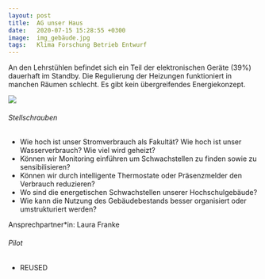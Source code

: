 ```yaml
---
layout: post
title:  AG unser Haus
date:   2020-07-15 15:28:55 +0300
image:  img_gebäude.jpg
tags:   Klima Forschung Betrieb Entwurf
---
```

An den Lehrstühlen befindet sich ein Teil der elektronischen Geräte (39%) dauerhaft im Standby. Die
Regulierung der Heizungen funktioniert in manchen Räumen schlecht. Es gibt kein übergreifendes Energiekonzept.



![]({{site.baseurl}}/img/diagram_mob.jpg)



###### Stellschrauben

* Wie hoch ist unser Stromverbrauch als Fakultät? Wie hoch ist unser Wasserverbrauch? Wie viel wird
geheizt?
* Können wir Monitoring einführen um Schwachstellen zu finden sowie zu sensibilisieren? 
* Können wir durch intelligente Thermostate oder Präsenzmelder den Verbrauch reduzieren?
* Wo sind die energetischen Schwachstellen unserer Hochschulgebäude?
* Wie kann die Nutzung des Gebäudebestands besser organisiert oder umstrukturiert werden?

Ansprechpartner*in: Laura Franke

###### Pilot

* REUSED
